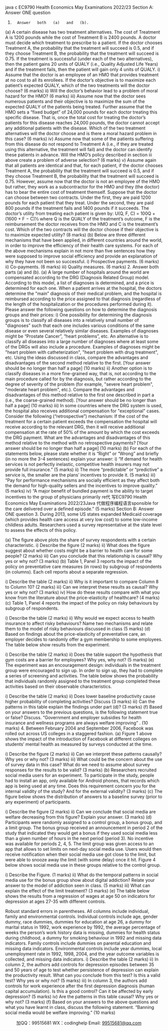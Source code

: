 java c
EC9790
Health Economics
May   Examinations 2022/23
Section A: Answer ONE question
1.       Answer   both   (a)   and   (b).
(a)      A certain disease   has two treatment alternatives. The   cost   of Treatment A   is   1200 pounds while the cost of Treatment   B   is 2400   pounds. A   doctor   must   decide   which treatment to   prescribe to a   patient.    If the   doctor   chooses Treatment A,   the probability that the treatment will succeed   is 0.5, and   if they   choose Treatment   B,   the   probability that the treatment will succeed   is 0.75.   If the treatment   is   successful (under each of the two alternatives), then the   patient   gains   20   units   of   QUALY   (i.e.,   Quality Adjusted   Life Years) and   if the treatment fails, then the   patient will   gain   only   4   units of   QUALY.
i)          Assume that the doctor   is   an   employee   of   an   HMO that   provides   treatment   at   no   cost to   all   its enrollees.    If the   doctor’s   objective   is to   maximize   each   patient’s   expected   QUALY, which of the two treatments will the doctor   choose?   (6   marks)
ii)       Will the doctor’s   behavior   lead to   a   problem   of   moral   hazard   for   the   HMO?       (6   marks)
iii)    Assume   now that the doctor sees   numerous   patients   and   their   objective   is   to   maximize the sum of the expected   QUALY of the   patients   being treated.      Further   assume that the   HMO sets a “fixed   budget”   of   24,000   pounds for   each   doctor   treating this specific disease. That   is, once the total cost   for   treating   the   doctor’s   patients for this disease   reaches   24,000   pounds, the doctor cannot   accept any   additional   patients with the disease. Which of the two treatment   alternatives   will   the doctor choose and   is there   a   moral   hazard   problem   in this   case?   (6   marks)
iv)    Assume   now that some of the   patients   suffering from this   disease   do   not   respond   to Treatment A   (i.e.,   if they   are treated   using this alternative, the treatment   will fail) and the doctor can   identify these   patients   in   advance.   Will the   HMO’s   policy described   in section   iii   above create a   problem of   adverse   selection?   (6   marks)
v)       Assume again that   all   patients are   identical   and   that,   for   each   patient,   if the doctor chooses Treatment A, the   probability that the treatment will   succeed   is 0.5, and   if they choose Treatment   B, the   probability that the treatment will   succeed   is 0.75.   However,   assume   now that the doctor   is   not   an   employee of the      HMO   but   rather, they work as a subcontractor for   the   HMO   and   they   (the   doctor)   has to   bear the entire cost of treatment   themself.      Suppose   that   the   doctor   can   choose   between two contracts.   Under the first, they are   paid   1200   pounds for   each   patient that they treat.   Under the   second, they are   paid   800   pounds   if the treatment fails and   1400   pounds   if   it succeeds. The doctor’s   utility from treating   each   patient   is given   by:
U(Q, F, C)   =   100Q   +   (1600   + F   −   C)1⁄2
where   Q   is the QUALY of the treatment’s outcome,   F   is the   reimbursement   the doctor   receives from the   HMO and   C is the treatment’s cost. Which   of   the   two contracts will the doctor choose   if their objective   is to   maximize   expected   utility?      (8   marks)
(b)   Below are three different   mechanisms that   have   been applied,   in   different   countries around the world,   in order to   improve the efficiency   of their   health   care   systems.   For   each   of the above   mechanisms explain   in   not   more than five sentences   how   they   were supposed to   improve social efficiency and   provide   an   explanation   of   why   they   have   not   been so   successful.
i)         Prospective   payments.   (6   marks)
ii)    Co-payments.   (6   marks)
iii)    Quality   measures.   (6   marks)
2.       Answer   both   parts   (a)   and   (b).
(a)    A   large   number of   hospitals around the world   are   compensated   according   to   the   DRG   (Diagnosis   Related Group)   model. According to this   model, a   list of   diagnoses   is   determined, and a   price   is determined for   each   one. When   a   patient   arrives   at   the   hospital, the doctors determine the   "main” diagnosis of   their   medical   problem,   and   the   hospital   is   reimbursed   according to the   price assigned to that diagnosis   (regardless of the   length of the   hospitalization or the   procedures   performed   during it).   Please answer the following questions on   how to   determine the   diagnosis   groups   and their   prices:
i)       One   possibility for   determining the   diagnosis groups   is to classify   all   diseases   into   a   relatively small   number of   "diagnoses” such that   each one   includes   various   conditions of the same disease or   even   several   relatively   similar   diseases. Examples of diagnoses   might   be   “Prostate   Cancer”, “heart   problems”, etc.    An alternative   is to classify all   diseases   into a   large   number   of   diagnoses where   at least some of the   DRGs will also   include   a   procedure.   Examples   of   diagnoses might   be   "heart   problem with   catheterization",   "heart   problem with drug   treatment", etc.   Using the   ideas discussed   in   class, compare the advantages   and         disadvantages of the second   method   relative to the first.   [Your answer   should   be   no   longer than   half a   page]   (10   marks)
ii)       Another option   is to   classify diseases   in a   more   fine-grained   way,   that   is,   not   according to the   main   procedure called for   by the diagnosis,   but   rather according   to the degree of severity of the   problem   (for   example,   "severe   heart   problem",   "moderate   heart   problem", etc.).    Compare the advantages   and disadvantages   of   this   method   relative to the first one described   in   part a   (i.e., the   coarse-grained method).   [Your answer should   be   no   longer than half a   page]   (10   marks)
iii)       In some   countries where   the   DRG   system   is   used,   the   hospital   also   receives additional compensation for   "exceptional" cases.   Consider the following   (“retrospective”)   mechanism:   If the cost   of the treatment for a certain   patient   exceeds the compensation the   hospital will   receive according to the   relevant   DRG, then   it will   receive additional compensation at the   rate   of   50%   of   the amount   by which the cost   exceeds the   DRG   payment. What are the   advantages   and disadvantages of this   method   relative to the   method with   no   retrospective   payments?   [Your answer should   be   no   longer than   half a   page]   (10   marks)
(b)    For   each of the statements   below,   please   state   whether   it   is   “Right”   or   “Wrong”   and   briefly   (in   no   more the   3-4 sentences) explain your answer:
i)       “If demand for   health services   is   not   perfectly   inelastic,   competitive   health   insurers   may   not   provide full   insurance.” (5   marks)
ii)       The   more “predictable”   or “predictive” a service   is, the   smaller   are the   plans’   incentives to   provide   it.   (5   marks)
iii)       “Pay for   performance   mechanisms are socially efficient   as they   affect   both   the demand for   high-quality sellers and the   incentives to   improve   quality.”   (5   marks)
iv)       “A   major   benefit of   bundled   payment   is the ability to target   incentives to   the         group of   physicians   primarily   re代 写EC9790 Health Economics May Examinations 2022/23Java
代做程序编程语言sponsible for the care delivered   over   a   defined   episode.”   (5   marks)
Section   B: Answer ONE question
3.       During 2013, some US   states   expanded   Medicaid   coverage   (which   provides   health   care   access   at   very low cost)   to some low-income childless adults. Researchers used a   survey   representative   at the state   level to   assess the effects of this   policy.

(a)       The figure above   plots the share of   survey   respondents   with   a   certain   characteristic.
i)          Describe the   figure   (2   marks)
ii)       What does the figure   suggest   about whether   costs   might   be   a   barrier to   health   care for some   people?      (2   marks)
iii)    Can you   conclude that this   relationship   is causal? Why yes   or why   not?   (3   marks)
(b)       Table   1,   Panel 3   reports the   impact   of the   policy   on   preventative   care   measures   (in   rows)   by subgroup of   respondents   (in columns).   Each   cell   reports about   a   separate   regression.

i)          Describe the   table   (2   marks)
ii)       Why   is   it   important to   compare   Column 8 to Column   10?   (2   marks)
iii)    Can we   interpret these   results as causal? Why   yes   or   why   not?   (3   marks)
iv)    How   do these   results   compare with what   you   know   from   the   literature   about   the   price-elasticity of   healthcare? (4   marks)
(c)          Table   1,   Panel 4   reports the   impact of the   policy on   risky   behaviours   by   subgroup   of   respondents.   

i)         Describe the table   (2   marks)
ii)      Why would we expect   access to   health   insurance to affect   risky   behaviours?   Name two   mechanisms and   relate them to the   model of   risky   behaviours   discussed   in   class   (5   marks)
(d)         Based   on findings about the   price-elasticity of   preventative care,   an   employer   decides to   randomly offer a gym   membership to some   employees. The table   below   show   results from the experiment.

i)                  Describe the table   (2   marks)
ii)             Does the table support the   hypothesis that   gym   costs   are   a   barrier   for   employees? Why yes, why   not?   (5   marks)
(e)       The experiment was   an   encouragement   design:   individuals   in   the treatment   group   were encouraged to sign   up.   In   order to sign   up, they   had   to   complete   a   series   of screening and   activities. The table   below shows the   probability that   individuals   randomly assigned to the treatment group completed these   activities   based   on   their observable characteristics.   

i)       Describe the table   (2   marks)
ii)    Does   lower   baseline   productivity cause   higher   probability of completing   activities?   Discuss   (3   marks)
iii) Can the   patterns   in this table   explain the findings   under   part   (d)? (3   marks)
(f)          Based   on your   answers to   the   previous   questions,   is   the   following   statement   true   or   false?   Discuss.
“Government and employer subsidies for   health   insurance   and   wellness   programs   are always welfare   improving”   .   (10   marks)
4.       Between   February   2004 and   September   2006,   Facebook was   rolled   out   across   US   colleges   in a staggered   fashion.
(a)       Figure   1 above shows   the   impact   of   the   introduction   of   Facebook   at   different colleges on students’   mental   health as   measured   by surveys   conducted   at the time.

i)    Describe the figure   (2   marks)
ii)    Can we   interpret these   patterns causally? Why yes   or   why   not?   (3   marks)
iii)    What   could   be the   concern   about the   use of survey data   in this   case?   What   do   we   need to assume about survey   responses for   the   results   to   be   valid?      (3   marks)
(b)       Researchers   recruited social   media   users for an   experiment.
To   participate   in the study,   people   had to   install an   app, only   available for Android   phones, that   records which   app   is   being   used   at   any time.   Does   this   requirement concern you for the   internal validity   of the study? And for   the   external   validity?   (3   marks)
(c)       The figure   below shows the distribution   of   answers   to   a   baseline   survey   (prior   to   any experiment) of   participants.

i)    Describe the figure   (2   marks)
ii)    Can we conclude that social   media are   welfare   decreasing   from   this   figure?   Explain your answer.   (3   marks)
(d)       Participants were   randomly assigned to a   control   group,   a   bonus   group,   and   a   limit   group. The   bonus group   received   an   announcement   in   period   2   of the study that   indicated they would get a   bonus   if they   used social   media   less than   a   given   number   of   hours   in the   next   period   (period 3).   No   incentive was available for   periods   2, 4,   5.      The   limit group was given   access to an   app that   allows to   set   limits   on   next-day   social   media   use.   Users would then   receive   notification when their social   media   use   got   close to the   limit,   but were   able to snooze   away the   limit   (with some   delay)   once   it   hit.   Figure 4   below shows social   media   use   in these groups   relative to   the   control group.   

i)    Describe the   Figure.   (1   marks)
ii)    What do the temporal   patterns   in social   media   use for the   bonus   group   show   about digital addiction?   Relate your answer to the   model   of   addiction   seen   in   class.      (5   marks)
iii)    What   can   explain the effect   of the   limit treatment?   (3   marks)
(e)   The table   below shows the   results from a   regression   of wages   at   age   50   on   indicators for depression at   ages   27-35 with different   controls.
   
Robust standard errors in parentheses. All columns include   individual,   family   and   environmental   controls.
Individual controls include age, gender dummy, race dummies,   dummies   for   education   at   age   26,   a   dummy   for   marital   status   in   1992, work   experience   by   1992, the   average   percentage   of   weeks   the   person’s   work   history   data is missing, dummies for health status during childhood,   a   dummy   for   smoking behaviour   in   1992   and missing data indicators. Family controls include dummies on parental education   and   missing   data   indicators.
Environmental   controls   include   year   dummies, local   unemployment   rate   in   1992,   1998, 2004,   and   the   year outcome variables is collected, and missing data   indicators.
i)    Describe the table   (2   marks)
ii)    In   column   2, the authors add   controls for   depression   episodes   between   35   and 50 years of age to test whether   persistence of   depression   can   explain   the   productivity   result. What can you conclude from this test?   Is   this   a   valid   test?   Why yes or why   not?   (5   marks)
iii)    In   column   3, the authors add controls   for   work   experience   after   the   first   depression diagnosis   (human   capital accumulation).   Is this a   good   control?   Can   it   be   affected   by early depression?   (5   marks)
iv)    Are the   patterns   in this   table causal? Why yes   or why   not?   (3   marks)
(f)       Based   on your answers to the   above questions and   what   you   have   learnt   in   class,   discuss the following statement.
“Banning   social   media   would   be   welfare   improving.”           (10   marks)







         
加QQ：99515681  WX：codinghelp  Email: 99515681@qq.com
